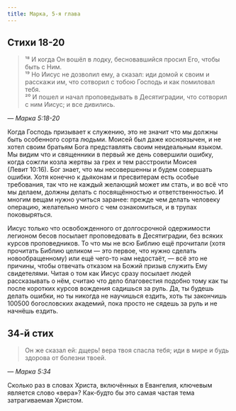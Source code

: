 ```yaml
---
title: Марка, 5-я глава
---
```


## Стихи 18-20

> ¹⁸ И когда Он вошёл в лодку, бесновавшийся просил Его, чтобы быть с Ним.  
> ¹⁹ Но Иисус не дозволил ему, а сказал: иди домой к своим и расскажи им,
> что сотворил с тобою Господь и как помиловал тебя.  
> ²⁰ И пошел и начал проповедывать в Десятиградии, что сотворил с ним Иисус; и все дивились.

— <cite>Марка&nbsp;5:18-20</cite>

Когда Господь призывает к служению, это не значит что мы должны быть особенного сорта людьми. Моисей был даже косноязычен,
и не хотел своим братьям Бога представлять своим неидеальным языком. Мы видим что и священники в первый же день совершили ошибку,
когда сожгли козла жертвы за грех и тем расстроили Моисея (Левит&nbsp;10:16). Бог знает, что мы несовершенны и будем совершать ошибки.
Хотя конечно к дьяконам и пресвитерам есть особые требования, так что не каждый желающий может им стать, и во всё что мы делаем,
должны делать с посвящённостью и ответственностью. И многим вещам нужно учиться заранее: прежде чем делать человеку операцию,
желательно много с чем ознакомиться, и в трупах поковыряться.

Иисус только что освобожденного от долгосрочной одержимости легионом бесов посылает проповедовать в Десятиградии,
без всяких курсов проповедников. То что мы не всю Библию ещё прочитали (хотя прочитать Библию целиком — это первое,
что нужно сделать новообращенному) или ещё чего-то нам недостаёт, — всё это не причины, чтобы отвечать отказом на Божий
призыв служить Ему свидетелями. Читая о том как Иисус сразу посылает людей рассказывать о нём, считаю что дело
благовестия подобно тому как ты после коротких курсов вождения садишься за руль. Да, ты будешь делать ошибки,
но ты никогда не научишься ездить, хоть ты закончишь 100500 богословских академий, пока просто не сядешь за руль и не начнёшь ездить.

## 34-й стих

> Он же сказал ей: дщерь! вера твоя спасла тебя; иди в мире и будь здорова от болезни твоей.

— <cite>Марка&nbsp;5:34</cite>

Сколько раз в словах Христа, включённых в Евангелия, ключевым является слово «вера»? Как-будто бы это самая частая тема затрагиваемая Христом.
